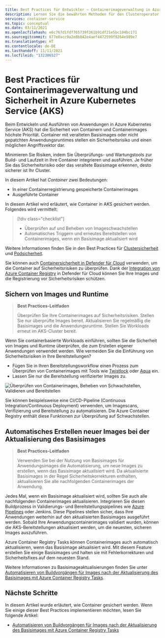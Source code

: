 ```yaml
---
title: Best Practices für Entwickler – Containerimageverwaltung in Azure Kubernetes Service (AKS)
description: Lernen Sie die bewährten Methoden für den Clusteroperator zum Verwalten und Absichern von Containerimages in Azure Kubernetes Service (AKS) kennen.
services: container-service
ms.topic: conceptual
ms.date: 03/11/2021
ms.openlocfilehash: e6c767d1fdf765739f361b91df21e5bc104bc171
ms.sourcegitcommit: 677e8acc9a2e8b842e4aef4472599f9264e989e7
ms.translationtype: HT
ms.contentlocale: de-DE
ms.lasthandoff: 11/11/2021
ms.locfileid: "132306527"
---
```

# <a name="best-practices-for-container-image-management-and-security-in-azure-kubernetes-service-aks"></a>Best Practices für Containerimageverwaltung und Sicherheit in Azure Kubernetes Service (AKS)

Beim Entwickeln und Ausführen von Anwendungen in Azure Kubernetes Service (AKS) hat die Sicherheit von Containern und Containerimages höchste Priorität. Container mit veralteten Basisimages oder nicht gepatchten Anwendungsruntimes stellen ein Sicherheitsrisiko und einen möglichen Angriffsvektor dar. 

Minimieren Sie Risiken, indem Sie Überprüfungs- und Wartungstools zur Build- und Laufzeit in Ihre Container integrieren und ausführen. Je früher Sie das Sicherheitsrisiko oder das veraltete Basisimage erkennen, desto sicherer ist Ihr Cluster. 

In diesem Artikel hat *Container* zwei Bedeutungen:
* In einer Containerregistrierung gespeicherte Containerimages
* Ausgeführte Container

In diesem Artikel wird erläutert, wie Container in AKS gesichert werden. Folgendes wird vermittelt:

> [!div class="checklist"]
> * Überprüfen auf und Beheben von Imageschwachstellen
> * Automatisches Triggern und erneutes Bereitstellen von Containerimages, wenn ein Basisimage aktualisiert wird

Weitere Informationen finden Sie in den Best Practices für [Clustersicherheit][best-practices-cluster-security] und [Podsicherheit][best-practices-pod-security].

Sie können auch [Containersicherheit in Defender für Cloud][security-center-containers] verwenden, um die Container auf Sicherheitsrisiken zu überprüfen. Dank der [Integration von Azure Container Registry][security-center-acr] in Defender für Cloud können Sie Ihre Images und die Registrierung vor Sicherheitsrisiken schützen.

## <a name="secure-the-images-and-run-time"></a>Sichern von Images und Runtime

> **Best Practices-Leitfaden** 
>
> Überprüfen Sie Ihre Containerimages auf Sicherheitsrisiken. Stellen Sie nur überprüfte Images bereit. Aktualisieren Sie regelmäßig die Basisimages und die Anwendungsruntime. Stellen Sie Workloads erneut im AKS-Cluster bereit.

Wenn Sie containerbasierte Workloads einführen, sollten Sie die Sicherheit von Images und Runtime überprüfen, die zum Erstellen eigener Anwendungen verwendet werden. Wie vermeiden Sie die Einführung von Sicherheitsrisiken in Ihre Bereitstellungen? 
* Fügen Sie in Ihren Bereitstellungsworkflow einen Prozess zum Überprüfen von Containerimages mit Tools wie [Twistlock][twistlock] oder [Aqua][aqua] ein.
* Lassen Sie nur die Bereitstellung verifizierter Images zu.

![Überprüfen von Containerimages, Beheben von Schwachstellen, Validieren und Bereitstellen](media/operator-best-practices-container-security/scan-container-images-simplified.png)

Sie können beispielsweise eine CI/CD-Pipeline (Continuous Integration/Continuous Deployment) verwenden, um Imagescans, Verifizierung und Bereitstellung zu automatisieren. Die Azure Container Registry enthält diese Funktionen zur Überprüfung auf Schwachstellen.

## <a name="automatically-build-new-images-on-base-image-update"></a>Automatisches Erstellen neuer Images bei der Aktualisierung des Basisimages

> **Best Practices-Leitfaden** 
>
> Verwenden Sie bei der Nutzung von Basisimages für Anwendungsimages die Automatisierung, um neue Images zu erstellen, wenn das Basisimage aktualisiert wird. Da aktualisierte Basisimages in der Regel Sicherheitskorrekturen enthalten, aktualisieren Sie alle nachfolgenden Containerimages der Anwendung.

Jedes Mal, wenn ein Basisimage aktualisiert wird, sollten Sie auch alle nachfolgenden Containerimages aktualisieren. Integrieren Sie diesen Buildprozess in Validierungs- und Bereitstellungspipelines wie [Azure Pipelines][azure-pipelines] oder Jenkins. Diese Pipelines stellen sicher, dass Ihre Anwendungen weiterhin auf den aktualisierten Basisimages ausgeführt werden. Sobald Ihre Anwendungscontainerimages validiert wurden, können die AKS-Bereitstellungen aktualisiert werden, um die neuesten, sicheren Images auszuführen.

Azure Container Registry Tasks können Containerimages auch automatisch aktualisieren, wenn das Basisimage aktualisiert wird. Mit diesem Feature erstellen Sie einige Basisimages und halten sie mit Fehlerkorrekturen und Sicherheitsfixes auf dem neuesten Stand.

Weitere Informationen zu Basisimageaktualisierungen finden Sie unter [Automatisieren von Buildvorgängen für Images nach der Aktualisierung des Basisimages mit Azure Container Registry Tasks][acr-base-image-update].

## <a name="next-steps"></a>Nächste Schritte

In diesem Artikel wurde erläutert, wie Container gesichert werden. Wenn Sie einige dieser Best Practices implementieren möchten, lesen Sie folgende Artikel:

* [Automatisieren von Buildvorgängen für Images nach der Aktualisierung des Basisimages mit Azure Container Registry Tasks][acr-base-image-update]

<!-- EXTERNAL LINKS -->
[azure-pipelines]: /azure/devops/pipelines/
[twistlock]: https://www.twistlock.com/
[aqua]: https://www.aquasec.com/

<!-- INTERNAL LINKS -->
[best-practices-cluster-security]: operator-best-practices-cluster-security.md
[best-practices-pod-security]: developer-best-practices-pod-security.md
[acr-base-image-update]: ../container-registry/container-registry-tutorial-base-image-update.md
[security-center-containers]: ../security-center/container-security.md
[security-center-acr]: ../security-center/defender-for-container-registries-introduction.md
